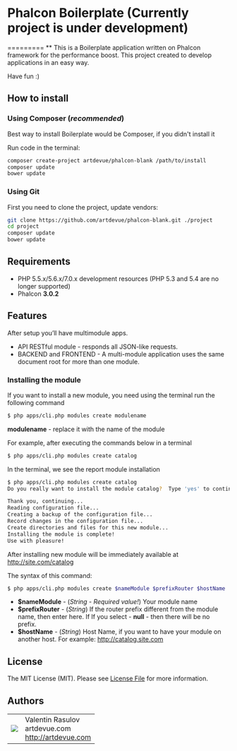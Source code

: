 # Phalcon Boilerplate (Currently project is under development)
=========
** This is a Boilerplate application written on Phalcon framework for the performance boost. This project created to develop applications in an easy way. 
   
   Have fun :) 

How to install
--------------

### Using Composer (*recommended*)

Best way to install Boilerplate would be Composer, if you didn't install it

Run code in the terminal:

```bash
composer create-project artdevue/phalcon-blank /path/to/install
composer update
bower update
```

### Using Git

First you need to clone the project, update vendors:

```bash
git clone https://github.com/artdevue/phalcon-blank.git ./project
cd project
composer update
bower update
```

Requirements
------------

* PHP 5.5.x/5.6.x/7.0.x development resources (PHP 5.3 and 5.4 are no longer supported)
* Phalcon **3.0.2**

Features
--------
After setup you’ll have multimodule apps.
* API RESTful module - responds all JSON-like requests.
* BACKEND and FRONTEND - A multi-module application uses the same document root for more than one module.

### Installing the module
If you want to install a new module, you need using the terminal run the following command
```bash
$ php apps/cli.php modules create modulename
```
**modulename** - replace it with the name of the module

For example, after executing the commands below in a terminal
```bash
$ php apps/cli.php modules create catalog
```
In the terminal, we see the report module installation
```bash
$ php apps/cli.php modules create catalog
Do you really want to install the module catalog?  Type 'yes' to continue: yes

Thank you, continuing...
Reading configuration file...
Creating a backup of the configuration file...
Record changes in the configuration file...
Create directories and files for this new module...
Installing the module is complete!
Use with pleasure!
```
After installing new module will be immediately available at http://site.com/catalog

The syntax of this command:
```bash
$ php apps/cli.php modules create $nameModule $prefixRouter $hostName
```
- **$nameModule** - (*String - Required value!*) Your module name
- **$prefixRouter** - (*String*) If the router prefix different from the module name, then enter here. If If you select - **null** - then there will be no prefix.
- **$hostName**     - (*String*) Host Name, if you want to have your module on another host. For example: http://catalog.site.com

License
-------

The MIT License (MIT). Please see [License File](LICENSE) for more information.

Authors
-------
<table>
  <tr>
    <td><img src="http://www.gravatar.com/avatar/39ef1c740deff70b054c1d9ae8f86d02?s=60"></td><td valign="middle">Valentin Rasulov<br>artdevue.com<br><a href="http://artdevue.com">http://artdevue.com</a></td>
  </tr>
</table>